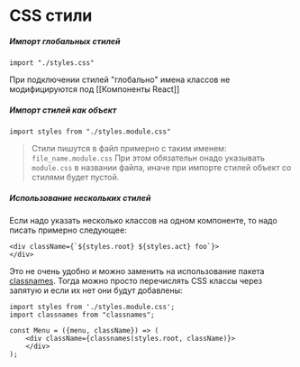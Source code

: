 # CSS стили
##### Импорт глобальных стилей
```
import "./styles.css"
```
При подключении стилей "глобально" имена классов не модифицируются под [[Компоненты React]]


##### Импорт стилей как объект
```
import styles from "./styles.module.css"
```

>Стили пишутся в файл примерно с таким именем: `file_name.module.css`
При этом обязательн онадо указывать `module.css` в названии файла, иначе при импорте стилей объект со стилями будет пустой.

##### Использование нескольких стилей
Если надо указать несколько классов на одном компоненте, то надо писать примерно следующее:
```
<div className={`${styles.root} ${styles.act} foo`}>
</div>
```
Это не очень удобно и можно заменить на использование пакета [classnames](https://www.npmjs.com/package/classnames). Тогда можно просто перечислять CSS классы через запятую и если их нет они будут добавлены:
```
import styles from './styles.module.css';
import classnames from "classnames";

const Menu = ({menu, className}) => (
    <div className={classnames(styles.root, className)}>
    </div>
);
```
